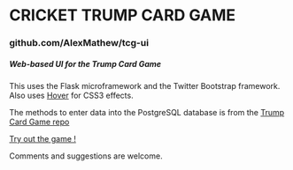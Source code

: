 # CRICKET TRUMP CARD GAME #
### github.com/AlexMathew/tcg-ui ###

##### Web-based UI for the Trump Card Game #####


This uses the Flask microframework and the Twitter Bootstrap framework. Also uses [Hover](https://github.com/IanLunn/Hover) for CSS3 effects.

The methods to enter data into the PostgreSQL database is from the [Trump Card Game repo](https://github.com/AlexMathew/Trump-Card-Game)

[Try out the game !](cricket-trumps.herokuapp.com)

Comments and suggestions are welcome.